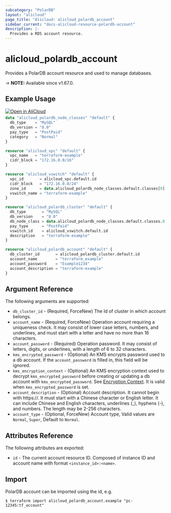 ```yaml
---
subcategory: "PolarDB"
layout: "alicloud"
page_title: "Alicloud: alicloud_polardb_account"
sidebar_current: "docs-alicloud-resource-polardb-account"
description: |-
  Provides a RDS account resource.
---
```


# alicloud\_polardb\_account

Provides a PolarDB account resource and used to manage databases.

-> **NOTE:** Available since v1.67.0. 

## Example Usage

<div style="display: block;margin-bottom: 40px;"><div class="oics-button" style="float: right;position: absolute;margin-bottom: 10px;">
  <a href="https://api.aliyun.com/api-tools/terraform?resource=alicloud_polardb_account&exampleId=d304ccab-d255-da40-7c04-6026efedb0938bbe617a&activeTab=example&spm=docs.r.polardb_account.0.d304ccabd2&intl_lang=EN_US" target="_blank">
    <img alt="Open in AliCloud" src="https://img.alicdn.com/imgextra/i1/O1CN01hjjqXv1uYUlY56FyX_!!6000000006049-55-tps-254-36.svg" style="max-height: 44px; max-width: 100%;">
  </a>
</div></div>

```terraform
data "alicloud_polardb_node_classes" "default" {
  db_type    = "MySQL"
  db_version = "8.0"
  pay_type   = "PostPaid"
  category   = "Normal"
}

resource "alicloud_vpc" "default" {
  vpc_name   = "terraform-example"
  cidr_block = "172.16.0.0/16"
}

resource "alicloud_vswitch" "default" {
  vpc_id       = alicloud_vpc.default.id
  cidr_block   = "172.16.0.0/24"
  zone_id      = data.alicloud_polardb_node_classes.default.classes[0].zone_id
  vswitch_name = "terraform-example"
}

resource "alicloud_polardb_cluster" "default" {
  db_type       = "MySQL"
  db_version    = "8.0"
  db_node_class = data.alicloud_polardb_node_classes.default.classes.0.supported_engines.0.available_resources.0.db_node_class
  pay_type      = "PostPaid"
  vswitch_id    = alicloud_vswitch.default.id
  description   = "terraform-example"
}

resource "alicloud_polardb_account" "default" {
  db_cluster_id       = alicloud_polardb_cluster.default.id
  account_name        = "terraform_example"
  account_password    = "Example1234"
  account_description = "terraform-example"
}
```

## Argument Reference

The following arguments are supported:

* `db_cluster_id` - (Required, ForceNew) The Id of cluster in which account belongs.
* `account_name` - (Required, ForceNew) Operation account requiring a uniqueness check. It may consist of lower case letters, numbers, and underlines, and must start with a letter and have no more than 16 characters.
* `account_password` - (Required) Operation password. It may consist of letters, digits, or underlines, with a length of 6 to 32 characters.
* `kms_encrypted_password` - (Optional) An KMS encrypts password used to a db account. If the `account_password` is filled in, this field will be ignored.
* `kms_encryption_context` - (Optional) An KMS encryption context used to decrypt `kms_encrypted_password` before creating or updating a db account with `kms_encrypted_password`. See [Encryption Context](https://www.alibabacloud.com/help/doc-detail/42975.htm). It is valid when `kms_encrypted_password` is set.
* `account_description` - (Optional) Account description. It cannot begin with https://. It must start with a Chinese character or English letter. It can include Chinese and English characters, underlines (_), hyphens (-), and numbers. The length may be 2-256 characters.
* `account_type` - (Optional, ForceNew) Account type, Valid values are `Normal`, `Super`, Default to `Normal`.

## Attributes Reference

The following attributes are exported:

* `id` - The current account resource ID. Composed of instance ID and account name with format `<instance_id>:<name>`.

## Import

PolarDB account can be imported using the id, e.g.

```shell
$ terraform import alicloud_polardb_account.example "pc-12345:tf_account"
```
